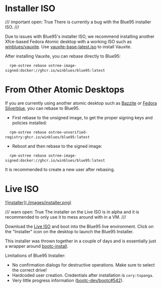 

# Installer ISO

/// important
    open: True
There is currently a bug with the Blue95 installer ISO.
///

Due to issues with Blue95's installer ISO, we recommend installing another Xfce-based Fedora Atomic desktop with a working ISO such as [winblues/vauxite](https://github.com/winblues/vauxite). Use [vauxite-base-latest.iso](https://pub-969fbc86b5f24e4d81c6d022e8fd8dde.r2.dev/vauxite-base-latest.iso) to install Vauxite.

After installing Vauxite, you can rebase directly to Blue95:

```
  rpm-ostree rebase ostree-image-signed:docker://ghcr.io/winblues/blue95:latest
```

# From Other Atomic Desktops
If you are currently using another atomic desktop such as [Bazzite](https://bazzite.gg) or [Fedora Silverblue](https://fedoraproject.org/atomic-desktops/silverblue), you can rebase to Blue95.

- First rebase to the unsigned image, to get the proper signing keys and policies installed:

```
  rpm-ostree rebase ostree-unverified-registry:ghcr.io/winblues/blue95:latest
```

- Reboot and then rebase to the signed image:

```
  rpm-ostree rebase ostree-image-signed:docker://ghcr.io/winblues/blue95:latest
```

It is recommended to create a new user after rebasing.

# Live ISO
<a href="../images/installer.png">
![installer](./images/installer.png)
</a>

/// warn
    open: True
The installer on the Live ISO is in alpha and it is recommended to only use it to mess around with in a VM.
///

Download the [Live ISO](https://pub-969fbc86b5f24e4d81c6d022e8fd8dde.r2.dev/blue95-live-latest.iso) and boot into the Blue95 live environment. Click on the "Installer" icon on the desktop to launch the Blue95 Installer.

This installer was thrown together in a couple of days and is essentially just a wrapper around [bootc-install](https://bootc-dev.github.io/bootc/bootc-install.html).

Limitations of Blue95 Installer:

- No confirmation dialogs for destructive operations. Make sure to select the correct drive!
- Hardcoded user creation. Credentials after installation is `cory:topanga`.
- Very little progress information ([bootc-dev/bootc#542](https://github.com/bootc-dev/bootc/issues/542)).

